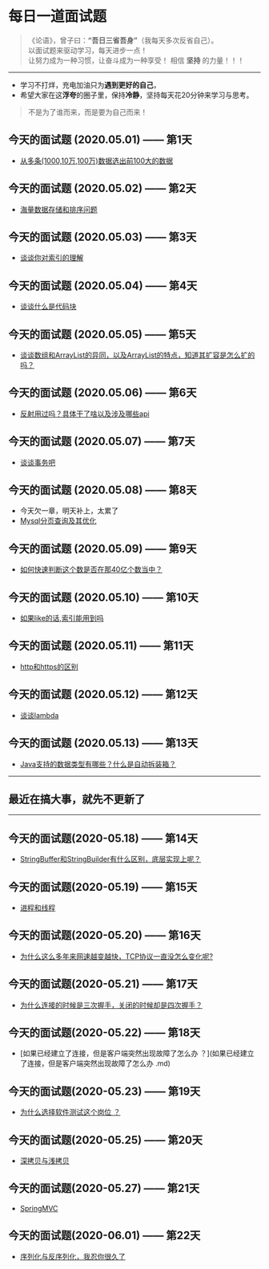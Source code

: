 # 每日一道面试题 

> 《论语》，曾子曰：**“吾日三省吾身”**（我每天多次反省自己）。  
> 以面试题来驱动学习，每天进步一点！  
> 让努力成为一种习惯，让奋斗成为一种享受！
> 相信 **坚持** 的力量！！！

---
- 学习不打烊，充电加油只为**遇到更好的自己**，
- 希望大家在这**浮夸**的圈子里，保持**冷静**，坚持每天花20分钟来学习与思考。
> 不是为了谁而来，而是要为自己而来！

## 今天的面试题 (2020.05.01) —— 第1天
- [从多条(1000,10万,100万)数据选出前100大的数据](topK问题.md)

## 今天的面试题 (2020.05.02) —— 第2天
- [海量数据存储和排序问题](海量数据存储和排序问题.md)

## 今天的面试题 (2020.05.03) —— 第3天
- [谈谈你对索引的理解](索引.md)

## 今天的面试题 (2020.05.04) —— 第4天
- [谈谈什么是代码块](代码块.md)

## 今天的面试题 (2020.05.05) —— 第5天
- [谈谈数组和ArrayList的异同，以及ArrayList的特点，知道其扩容是怎么扩的吗？](数组和ArrayList的异同.md)

## 今天的面试题 (2020.05.06) —— 第6天
- [反射用过吗？具体干了啥以及涉及哪些api ](反射.md)

## 今天的面试题 (2020.05.07) —— 第7天
- [谈谈事务吧 ](事务.md)

## 今天的面试题 (2020.05.08) —— 第8天
- 今天欠一章，明天补上，太累了
- [Mysql分页查询及其优化 ](Mysql分页查询方法及其优化.md)

## 今天的面试题 (2020.05.09) —— 第9天
- [如何快速判断这个数是否在那40亿个数当中？ ](如何快速判断这个数是否在那40亿个数当中.md)

## 今天的面试题 (2020.05.10) —— 第10天
- [如果like的话,索引能用到吗](如果like的话,索引能用到吗.md)

## 今天的面试题 (2020.05.11) —— 第11天
- [http和https的区别](http和https的区别.md)

## 今天的面试题 (2020.05.12) —— 第12天
- [谈谈lambda](Lambda表达式.md)

## 今天的面试题 (2020.05.13) —— 第13天
- [Java支持的数据类型有哪些？什么是自动拆装箱？](自动拆装箱.md)

---
## 最近在搞大事，就先不更新了
---

## 今天的面试题(2020-05.18) —— 第14天
- [StringBuffer和StringBuilder有什么区别，底层实现上呢？](StringBuffer和StringBuilder.md)

## 今天的面试题(2020-05.19) —— 第15天

- [进程和线程](进程和线程.md)

## 今天的面试题(2020-05.20) —— 第16天

- [为什么这么多年来网速越变越快，TCP协议一直没怎么变化呢?](加快网络速度.md)

## 今天的面试题(2020-05.21) —— 第17天

- [为什么连接的时候是三次握手，关闭的时候却是四次握手？](为什么是3次和4次.md)

## 今天的面试题(2020-05.22) —— 第18天

- [如果已经建立了连接，但是客户端突然出现故障了怎么办 ？](如果已经建立了连接，但是客户端突然出现故障了怎么办 .md)

## 今天的面试题(2020-05.23) —— 第19天

- [为什么选择软件测试这个岗位 ？](为什么选择软件测试这个岗位.md)

## 今天的面试题(2020-05.25) —— 第20天

- [深拷贝与浅拷贝](深拷贝与浅拷贝.md)

## 今天的面试题(2020-05.27) —— 第21天
- [SpringMVC](SpringMVC.md)

## 今天的面试题(2020-06.01) —— 第22天

- [序列化与反序列化，我忍你很久了](序列化与反序列化.md)